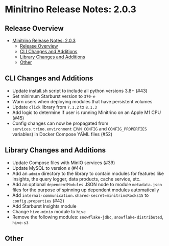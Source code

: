 # Minitrino Release Notes: 2.0.3

## Release Overview

- [Minitrino Release Notes: 2.0.3](#minitrino-release-notes-203)
  - [Release Overview](#release-overview)
  - [CLI Changes and Additions](#cli-changes-and-additions)
  - [Library Changes and Additions](#library-changes-and-additions)
  - [Other](#other)

## CLI Changes and Additions

- Update install.sh script to include all python versions 3.8+ (#43)
- Set minimum Starburst version to `370-e`
- Warn users when deploying modules that have persistent volumes
- Update `click` library from `7.1.2` to `8.1.3`
- Add logic to determine if user is running Minitrino on an Apple M1 CPU (#45)
- Config changes can now be propagated from `services.trino.environment`
  (`JVM_CONFIG` and `CONFIG_PROPERTIES` variables) in Docker Compose YAML files
  (#52)

## Library Changes and Additions

- Update Compose files with MinIO services (#39)
- Update MySQL to version `8` (#44)
- Add an `admin` directory to the library to contain modules for
  features like Insights, the query logger, data products, cache service, etc.
- Add an optional `dependentModules` JSON node to module `metadata.json` files
  for the purpose of spinning up dependent modules automatically
- Add `internal-communication.shared-secret=minitrinoRocks15` to
  `config.properties` (#42)
- Add Starburst Insights module
- Change `hive-minio` module to `hive`
- Remove the following modules: `snowflake-jdbc`, `snowflake-distributed`,
  `hive-s3`

## Other
